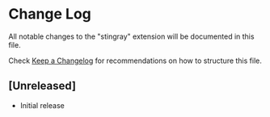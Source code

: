 # Change Log

All notable changes to the "stingray" extension will be documented in this file.

Check [Keep a Changelog](http://keepachangelog.com/) for recommendations on how to structure this file.

## [Unreleased]

- Initial release